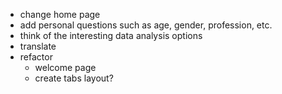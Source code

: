 - change home page
- add personal questions such as age, gender, profession, etc.
- think of the interesting data analysis options
- translate
- refactor
  - welcome page
  - create tabs layout?